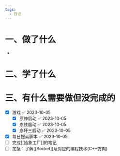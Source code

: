 ```yaml
---
tags:
  - 日记
---
```



# 一、做了什么

- 


# 二、学了什么




# 三、有什么需要做但没完成的
- [x] 游戏 ✅ 2023-10-05
	- [x] 原神启动 ✅ 2023-10-05
	- [x] 崩铁启动 ✅ 2023-10-05
	- [x] 崩坏三启动 ✅ 2023-10-05
- [x] 每日搜索脚本 ✅ 2023-10-05
- [ ] 完成[[抽象工厂]]的笔记
- [ ] 加急：了解[[Socket]]及对应的编程技术(C++方向)